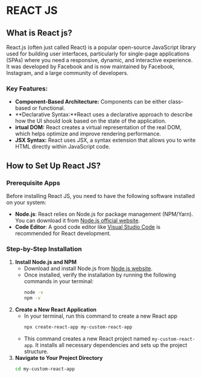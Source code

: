  
 # REACT JS

## What is React js?

React.js (often just called React) is a popular open-source JavaScript library used for building user interfaces, particularly for single-page applications (SPAs) where you need a responsive, dynamic, and interactive experience. It was developed by Facebook and is now maintained by Facebook, Instagram, and a large community of developers.

### Key Features:

- **Component-Based Architecture:** Components can be either class-based or functional.
- **Declarative Syntax:**React uses a declarative approach to describe how the UI should look based on the state of the application.
- **irtual DOM:** React creates a virtual representation of the real DOM, which helps optimize and improve rendering performance.
- **JSX Syntax:** React uses JSX, a syntax extension that allows you to write HTML directly within JavaScript code.


## How to Set Up React JS?
### Prerequisite Apps
Before installing React JS, you need to have the following software installed on your system:
- **Node.js**: React relies on Node.js for package management (NPM/Yarn). You can download it from [Node.js official website](https://nodejs.org/).
- **Code Editor**: A good code editor like [Visual Studio Code](https://code.visualstudio.com/) is recommended for React development.
### Step-by-Step Installation
1. **Install Node.js and NPM**
   - Download and install Node.js from [Node.js website](https://nodejs.org/).
   - Once installed, verify the installation by running the following commands in your terminal:
     ```bash
     node -v
     npm -v
     ```
2. **Create a New React Application**
   - In your terminal, run this command to create a new React app
     ```bash
     npx create-react-app my-custom-react-app
     ```
   - This command creates a new React project named `my-custom-react-app`. It installs all necessary dependencies and sets up the project structure.
3. **Navigate to Your Project Directory**
   ```bash
   cd my-custom-react-app